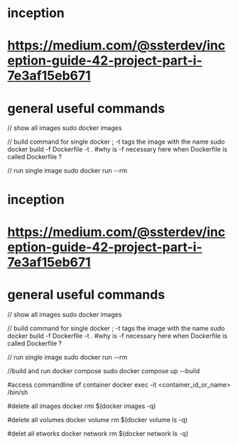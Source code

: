 # inception

# https://medium.com/@ssterdev/inception-guide-42-project-part-i-7e3af15eb671

# general useful commands
// show all images
sudo docker images

// build command for single docker ; -t <Name> tags the image with the name
sudo docker build -f Dockerfile -t <Name> .
#why is -f necessary here when Dockerfile is called Dockerfile ?

// run single image
sudo docker run --rm <Name>

# inception

# https://medium.com/@ssterdev/inception-guide-42-project-part-i-7e3af15eb671

# general useful commands
// show all images
sudo docker images

// build command for single docker ; -t <Name> tags the image with the name
sudo docker build -f Dockerfile -t <Name> .
#why is -f necessary here when Dockerfile is called Dockerfile ?

// run single image
sudo docker run --rm <Name>

//build and run docker compose
sudo docker compose up --build


#access commandline of container
docker exec -it <container_id_or_name> /bin/sh

#delete all images
docker rmi $(docker images -q)

#delete all volumes
docker volume rm $(docker volume ls -q)

#delet all etworks
docker network rm $(docker network ls -q)




